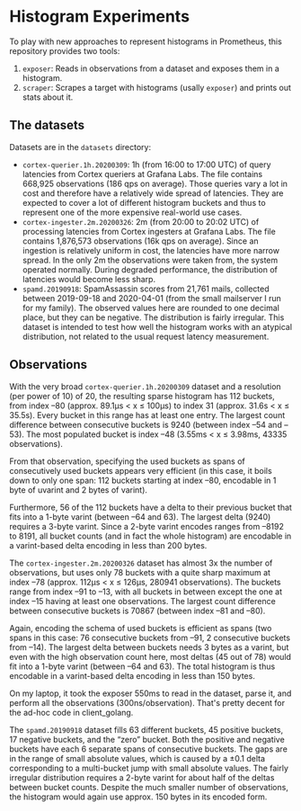 # Histogram Experiments

To play with new approaches to represent histograms in Prometheus, this
repository provides two tools:

1. `exposer`: Reads in observations from a dataset and exposes them in a
   histogram.
2. `scraper`: Scrapes a target with histograms (usally `exposer`) and prints
   out stats about it.

## The datasets

Datasets are in the `datasets` directory:

- `cortex-querier.1h.20200309`: 1h (from 16:00 to 17:00 UTC) of query latencies
  from Cortex queriers at Grafana Labs. The file contains 668,925 observations
  (186 qps on average). Those queries vary a lot in cost and therefore have a
  relatively wide spread of latencies. They are expected to cover a lot of
  different histogram buckets and thus to represent one of the more expensive
  real-world use cases.
- `cortex-ingester.2m.20200326`: 2m (from 20:00 to 20:02 UTC) of processing
  latencies from Cortex ingesters at Grafana Labs. The file contains 1,876,573
  observations (16k qps on average). Since an ingestion is relatively uniform
  in cost, the latencies have more narrow spread. In the only 2m the
  observations were taken from, the system operated normally. During degraded
  performance, the distribution of latencies would become less sharp.
- `spamd.20190918`: SpamAssassin scores from 21,761 mails, collected between
  2019-09-18 and 2020-04-01 (from the small mailserver I run for my
  family). The observed values here are rounded to one decimal place, but they can
  be negative. The distribution is fairly irregular. This dataset is intended
  to test how well the histogram works with an atypical distribution, not
  related to the usual request latency measurement.
  
## Observations

With the very broad `cortex-querier.1h.20200309` dataset and a resolution (per
power of 10) of 20, the resulting sparse histogram has 112 buckets, from index
–80 (approx. 89.1µs < x ≤ 100µs) to index 31 (approx. 31.6s < x ≤ 35.5s). Every
bucket in this range has at least one entry. The largest count difference
between consecutive buckets is 9240 (between index –54 and –53). The most
populated bucket is index –48 (3.55ms < x ≤ 3.98ms, 43335 observations).

From that observation, specifying the used buckets as spans of consecutively
used buckets appears very efficient (in this case, it boils down to only one
span: 112 buckets starting at index –80, encodable in 1 byte of uvarint and 2
bytes of varint).

Furthermore, 56 of the 112 buckets have a delta to their previous bucket that
fits into a 1-byte varint (between –64 and 63). The largest delta (9240)
requires a 3-byte varint. Since a 2-byte varint encodes ranges from –8192 to
8191, all bucket counts (and in fact the whole histogram) are encodable in a
varint-based delta encoding in less than 200 bytes.

The `cortex-ingester.2m.20200326` dataset has almost 3x the number of
observations, but uses only 78 buckets with a quite sharp maximum at index –78
(approx. 112µs < x ≤ 126µs, 280941 observations). The buckets range from index
–91 to –13, with all buckets in between except the one at index –15 having at
least one observations. The largest count difference between consecutive
buckets is 70867 (between index –81 and –80).

Again, encoding the schema of used buckets is efficient as spans (two spans in
this case: 76 consecutive buckets from –91, 2 consecutive buckets from
–14). The largest delta between buckets needs 3 bytes as a varint, but even
with the high observation count here, most deltas (45 out of 78) would fit into
a 1-byte varint (between –64 and 63). The total histogram is thus encodable in
a varint-based delta encoding in less than 150 bytes.

On my laptop, it took the exposer 550ms to read in the dataset, parse it, and
perform all the observations (300ns/observation). That's pretty decent for the
ad-hoc code in client_golang.

The `spamd.20190918` dataset fills 63 different buckets, 45 positive buckets,
17 negative buckets, and the “zero” bucket. Both the positive and negative
buckets have each 6 separate spans of consecutive buckets. The gaps are in the
range of small absolute values, which is caused by a ±0.1 delta corresponding
to a multi-bucket jump with small absolute values. The fairly irregular
distribution requires a 2-byte varint for about half of the deltas between
bucket counts. Despite the much smaller number of observations, the histogram
would again use approx. 150 bytes in its encoded form.
